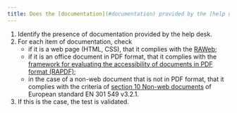 ```yaml
---
title: Does the [documentation](#documentation) provided by the [help desk](#service-d-assistance) comply with the [digital accessibility rules](#regles-d-accessibilite-numerique)?
---
```


1. Identify the presence of documentation provided by the help desk.
2. For each item of documentation, check 
	- if it is a web page (HTML, CSS), that it complies with the [RAWeb](../raweb1/criteres.html);
	- if it is an office document in PDF format, that it complies with the [framework for evaluating the accessibility of documents in PDF format (RAPDF)](../rapdf1/index.html);
	- in the case of a non-web document that is not in PDF format, that it complies with the criteria of [section 10 Non-web documents](https://www.etsi.org/deliver/etsi_en/301500_301599/301549/03.02.01_60/en_301549v030201p.pdf#page=52) of European standard EN 301 549 v3.2.1.
3.	If this is the case, the test is validated.